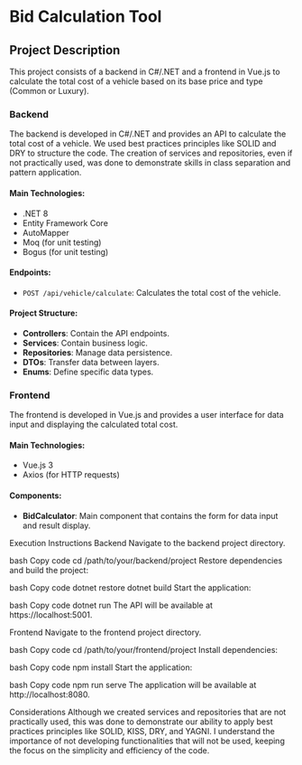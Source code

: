 # Bid Calculation Tool

## Project Description

This project consists of a backend in C#/.NET and a frontend in Vue.js to calculate the total cost of a vehicle based on its base price and type (Common or Luxury).

### Backend

The backend is developed in C#/.NET and provides an API to calculate the total cost of a vehicle. We used best practices principles like SOLID and DRY to structure the code. The creation of services and repositories, even if not practically used, was done to demonstrate skills in class separation and pattern application.

#### Main Technologies:
- .NET 8
- Entity Framework Core
- AutoMapper
- Moq (for unit testing)
- Bogus (for unit testing)

#### Endpoints:
- `POST /api/vehicle/calculate`: Calculates the total cost of the vehicle.

#### Project Structure:
- **Controllers**: Contain the API endpoints.
- **Services**: Contain business logic.
- **Repositories**: Manage data persistence.
- **DTOs**: Transfer data between layers.
- **Enums**: Define specific data types.

### Frontend

The frontend is developed in Vue.js and provides a user interface for data input and displaying the calculated total cost.

#### Main Technologies:
- Vue.js 3
- Axios (for HTTP requests)

#### Components:
- **BidCalculator**: Main component that contains the form for data input and result display.

Execution Instructions
Backend
Navigate to the backend project directory.

bash
Copy code
cd /path/to/your/backend/project
Restore dependencies and build the project:

bash
Copy code
dotnet restore
dotnet build
Start the application:

bash
Copy code
dotnet run
The API will be available at https://localhost:5001.

Frontend
Navigate to the frontend project directory.

bash
Copy code
cd /path/to/your/frontend/project
Install dependencies:

bash
Copy code
npm install
Start the application:

bash
Copy code
npm run serve
The application will be available at http://localhost:8080.

Considerations
Although we created services and repositories that are not practically used, this was done to demonstrate our ability to apply best practices principles like SOLID, KISS, DRY, and YAGNI. I understand the importance of not developing functionalities that will not be used, keeping the focus on the simplicity and efficiency of the code.
